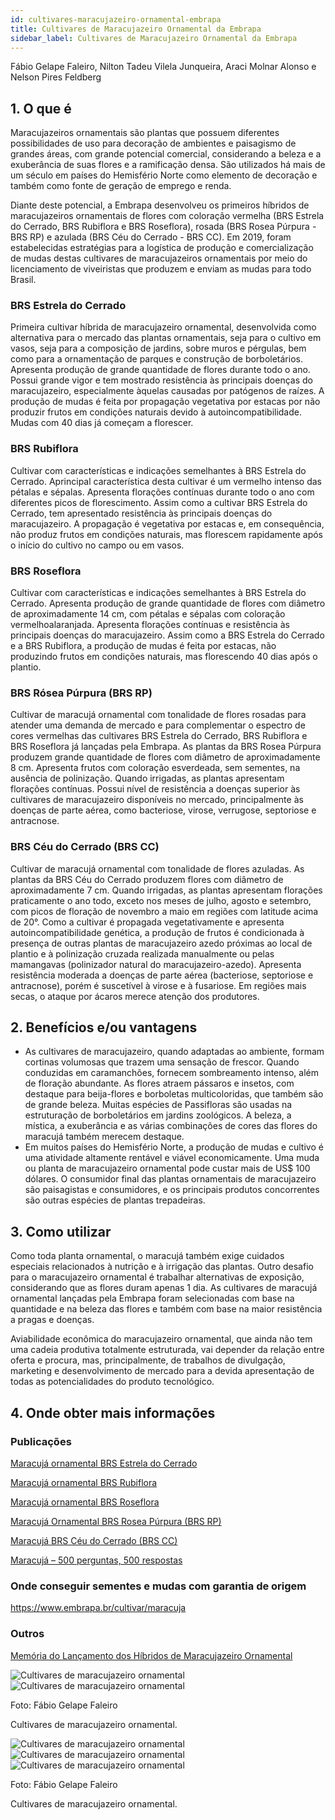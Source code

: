 ```yaml
---
id: cultivares-maracujazeiro-ornamental-embrapa
title: Cultivares de Maracujazeiro Ornamental da Embrapa
sidebar_label: Cultivares de Maracujazeiro Ornamental da Embrapa
---
```


<div className="center-textArticle">Fábio Gelape Faleiro, Nilton Tadeu Vilela Junqueira, Araci Molnar Alonso e Nelson Pires Feldberg</div>

## **1. O que é**

Maracujazeiros ornamentais são plantas que possuem
diferentes possibilidades de uso para decoração de ambientes e
paisagismo de grandes áreas, com grande potencial comercial,
considerando a beleza e a exuberância de suas flores e a
ramificação densa. São utilizados há mais de um século em
países do Hemisfério Norte como elemento de decoração e
também como fonte de geração de emprego e renda.

Diante deste potencial, a Embrapa desenvolveu os primeiros
híbridos de maracujazeiros ornamentais de flores com coloração
vermelha (BRS Estrela do Cerrado, BRS Rubiflora e BRS
Roseflora), rosada (BRS Rosea Púrpura - BRS RP) e azulada
(BRS Céu do Cerrado - BRS CC). Em 2019, foram estabelecidas
estratégias para a logística de produção e comercialização de
mudas destas cultivares de maracujazeiros ornamentais por
meio do licenciamento de viveiristas que produzem e enviam as
mudas para todo Brasil.

### BRS Estrela do Cerrado

Primeira cultivar híbrida de
maracujazeiro ornamental, desenvolvida como alternativa para o
mercado das plantas ornamentais, seja para o cultivo em vasos,
seja para a composição de jardins, sobre muros e pérgulas, bem
como para a ornamentação de parques e construção de
borboletários. Apresenta produção de grande quantidade de
flores durante todo o ano. Possui grande vigor e tem mostrado
resistência às principais doenças do maracujazeiro,
especialmente àquelas causadas por patógenos de raízes. A
produção de mudas é feita por propagação vegetativa por
estacas por não produzir frutos em condições naturais devido à
autoincompatibilidade. Mudas com 40 dias já começam a
florescer.

### BRS Rubiflora

Cultivar com características e indicações
semelhantes à BRS Estrela do Cerrado. Aprincipal característica
desta cultivar é um vermelho intenso das pétalas e sépalas.
Apresenta florações contínuas durante todo o ano com diferentes
picos de florescimento. Assim como a cultivar BRS Estrela do
Cerrado, tem apresentado resistência às principais doenças do
maracujazeiro. A propagação é vegetativa por estacas e, em
consequência, não produz frutos em condições naturais, mas
florescem rapidamente após o início do cultivo no campo ou em
vasos.

### BRS Roseflora

Cultivar com características e indicações
semelhantes à BRS Estrela do Cerrado. Apresenta produção de
grande quantidade de flores com diâmetro de aproximadamente
14 cm, com pétalas e sépalas com coloração vermelhoalaranjada. Apresenta florações contínuas e resistência às
principais doenças do maracujazeiro. Assim como a BRS Estrela
do Cerrado e a BRS Rubiflora, a produção de mudas é feita por
estacas, não produzindo frutos em condições naturais, mas
florescendo 40 dias após o plantio.

### BRS Rósea Púrpura (BRS RP)

Cultivar de maracujá
ornamental com tonalidade de flores rosadas para atender uma
demanda de mercado e para complementar o espectro de cores
vermelhas das cultivares BRS Estrela do Cerrado, BRS Rubiflora
e BRS Roseflora já lançadas pela Embrapa. As plantas da BRS
Rosea Púrpura produzem grande quantidade de flores com
diâmetro de aproximadamente 8 cm. Apresenta frutos com
coloração esverdeada, sem sementes, na ausência de
polinização. Quando irrigadas, as plantas apresentam florações
contínuas. Possui nível de resistência a doenças superior às
cultivares de maracujazeiro disponíveis no mercado,
principalmente às doenças de parte aérea, como bacteriose,
virose, verrugose, septoriose e antracnose.

### BRS Céu do Cerrado (BRS CC)

Cultivar de maracujá
ornamental com tonalidade de flores azuladas. As plantas da BRS
Céu do Cerrado produzem flores com diâmetro de
aproximadamente 7 cm. Quando irrigadas, as plantas
apresentam florações praticamente o ano todo, exceto nos meses
de julho, agosto e setembro, com picos de floração de novembro a
maio em regiões com latitude acima de 20°. Como a cultivar é
propagada vegetativamente e apresenta autoincompatibilidade
genética, a produção de frutos é condicionada à presença de
outras plantas de maracujazeiro azedo próximas ao local de
plantio e à polinização cruzada realizada manualmente ou pelas
mamangavas (polinizador natural do maracujazeiro-azedo).
Apresenta resistência moderada a doenças de parte aérea
(bacteriose, septoriose e antracnose), porém é suscetível à virose
e à fusariose. Em regiões mais secas, o ataque por ácaros merece
atenção dos produtores.

## **2. Benefícios e/ou vantagens**

- As cultivares de maracujazeiro, quando adaptadas ao
  ambiente, formam cortinas volumosas que trazem uma
  sensação de frescor. Quando conduzidas em caramanchões,
  fornecem sombreamento intenso, além de floração
  abundante. As flores atraem pássaros e insetos, com
  destaque para beija-flores e borboletas multicoloridas, que
  também são de grande beleza. Muitas espécies de
  Passifloras são usadas na estruturação de borboletários em
  jardins zoológicos. A beleza, a mística, a exuberância e as
  várias combinações de cores das flores do maracujá também
  merecem destaque.
- Em muitos países do Hemisfério Norte, a produção de mudas
  e cultivo é uma atividade altamente rentável e viável
  economicamente. Uma muda ou planta de maracujazeiro
  ornamental pode custar mais de US\$ 100 dólares. O
  consumidor final das plantas ornamentais de maracujazeiro
  são paisagistas e consumidores, e os principais produtos
  concorrentes são outras espécies de plantas trepadeiras.

## **3. Como utilizar**

Como toda planta ornamental, o maracujá também exige
cuidados especiais relacionados à nutrição e à irrigação das
plantas. Outro desafio para o maracujazeiro ornamental é
trabalhar alternativas de exposição, considerando que as flores
duram apenas 1 dia. As cultivares de maracujá ornamental
lançadas pela Embrapa foram selecionadas com base na
quantidade e na beleza das flores e também com base na maior
resistência a pragas e doenças.

Aviabilidade econômica do maracujazeiro ornamental, que ainda
não tem uma cadeia produtiva totalmente estruturada, vai
depender da relação entre oferta e procura, mas, principalmente,
de trabalhos de divulgação, marketing e desenvolvimento de
mercado para a devida apresentação de todas as
potencialidades do produto tecnológico.

## **4. Onde obter mais informações**

### Publicações

[Maracujá ornamental BRS Estrela do Cerrado](https://bit.ly/2RiAFlC)

[Maracujá ornamental BRS Rubiflora](https://bit.ly/2QXuK6s)

[Maracujá ornamental BRS Roseflora](https://bit.ly/2RluHAA)

[Maracujá Ornamental BRS Rosea Púrpura (BRS RP)](https://bit.ly/2uWYFDp)

[Maracujá BRS Céu do Cerrado (BRS CC)](https://bit.ly/2RlSctb)

[Maracujá – 500 perguntas, 500 respostas](https://bit.ly/2Nvoq3S)

### Onde conseguir sementes e mudas com garantia de origem

https://www.embrapa.br/cultivar/maracuja

### Outros

[Memória do Lançamento dos Híbridos de Maracujazeiro Ornamental](https://bit.ly/2TFobaH)

<div className="image-Box">

![Cultivares de maracujazeiro ornamental](img/docs/33_maracujazeiro_ornamental/FOTO_01.jpg)
![Cultivares de maracujazeiro ornamental](img/docs/33_maracujazeiro_ornamental/FOTO_02.jpg)

Foto: Fábio Gelape Faleiro

</div>

<div class="center-textImage">
Cultivares de maracujazeiro ornamental.
</div>

<div className="image-Box">

![Cultivares de maracujazeiro ornamental](img/docs/33_maracujazeiro_ornamental/FOTO_03.jpg)
![Cultivares de maracujazeiro ornamental](img/docs/33_maracujazeiro_ornamental/FOTO_04.jpg)
![Cultivares de maracujazeiro ornamental](img/docs/33_maracujazeiro_ornamental/FOTO_05.jpg)

Foto: Fábio Gelape Faleiro

</div>

<div class="center-textImage">
Cultivares de maracujazeiro ornamental.
</div>
